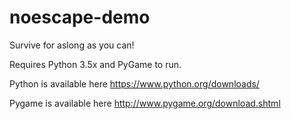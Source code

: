 # noescape-demo

Survive for aslong as you can!

Requires Python 3.5x and PyGame to run.

Python is available here https://www.python.org/downloads/ 

Pygame is available here http://www.pygame.org/download.shtml
